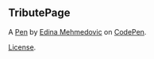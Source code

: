 TributePage
-----------


A [Pen](https://codepen.io/ediinam/pen/baRPdJ) by [Edina Mehmedovic](https://codepen.io/ediinam) on [CodePen](https://codepen.io).

[License](https://codepen.io/ediinam/pen/baRPdJ/license).